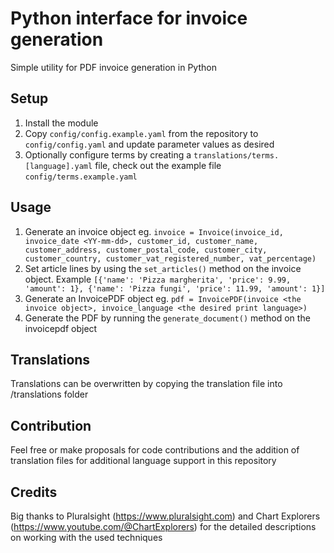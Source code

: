 # Python interface for invoice generation
Simple utility for PDF invoice generation in Python

## Setup
1. Install the module
2. Copy ```config/config.example.yaml``` from the repository to ```config/config.yaml``` and update parameter values as desired
3. Optionally configure terms by creating a ```translations/terms.[language].yaml``` file, check out the example file ```config/terms.example.yaml```

## Usage
1. Generate an invoice object eg. ```invoice = Invoice(invoice_id, invoice_date <YY-mm-dd>, customer_id, customer_name, customer_address, customer_postal_code, customer_city, customer_country, customer_vat_registered_number, vat_percentage)```
2. Set article lines by using the ```set_articles()``` method on the invoice object. Example ```[{'name': 'Pizza margherita', 'price': 9.99, 'amount': 1}, {'name': 'Pizza fungi', 'price': 11.99, 'amount': 1}]```
3. Generate an InvoicePDF object eg. ```pdf = InvoicePDF(invoice <the invoice object>, invoice_language <the desired print language>)```
4. Generate the PDF by running the ```generate_document()``` method on the invoicepdf object

## Translations
Translations can be overwritten by copying the translation file into /translations folder

## Contribution
Feel free or make proposals for code contributions and the addition of translation files for additional language support in this repository

## Credits
Big thanks to Pluralsight (https://www.pluralsight.com) and Chart Explorers (https://www.youtube.com/@ChartExplorers) for the detailed descriptions on working with the used techniques